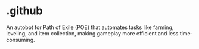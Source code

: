 # .github
An autobot for Path of Exile (POE) that automates tasks like farming, leveling, and item collection, making gameplay more efficient and less time-consuming.
